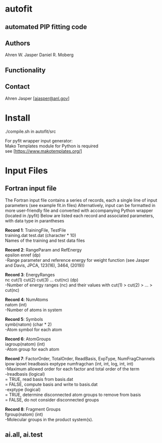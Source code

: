 # autofit
## automated PIP fitting code

## Authors
Ahren W. Jasper
Daniel R. Moberg

## Functionality

## Contact
Ahren Jasper [ajasper@anl.gov]

# Install
./compile.sh in autofit/src

For pyfit wrapper input generator:\
   Mako Templates module for Python is required\
   see [https://www.makotemplates.org/]

# Input Files
## Fortran input file
The Fortran input file contains a series of records, each a single line of input parameters (see example fit.in files)
Alternatively, input can be formatted in more user-friendly file and converted with accompanying Python wrapper (located in /pyfit)
Below are listed each record and associated parameters, with data type in parantheses

**Record 1**: TrainingFile, TestFile\
training.dat  test.dat (character * 10)\
Names of the training and test data files

**Record 2**: RangeParam and RefEnergy\
epsilon enref (dp)\
-Range parameter and reference energy for weight function (see Jasper and Davis, JPCA, 123(16), 3464, (2019))

**Record 3**: EnergyRanges\
nc cut(1) cut(2) cut(3) ... cut(nc) (dp)\
-Number of energy ranges (nc) and their values with cut(1) > cut(2) > ... > cut(nc)

**Record 4**: NumAtoms\
natom (int)\
-Number of atoms in system

**Record 5**: Symbols\
symb(natom) (char * 2)\
-Atom symbol for each atom

**Record 6**: AtomGroups\
iagroup(natom) (int)\
-Atom group for each atom

**Record 7**: FactorOrder, TotalOrder, ReadBasis, ExpType, NumFragChannels\
ipow ipowt lreadbasis exptype numfragchan (int, int, log, int, int)\
-Maximum allowed order for each factor and total order of the term\
-lreadbasis (logical)\
    = TRUE, read basis from basis.dat\
    = FALSE, compute basis and write to basis.dat\
-exptype (logical)\
    = TRUE, determine disconnected atom groups to remove from basis\
    = FALSE, do not consider disconnected groups

**Record 8**: Fragment Groups\
fgroup(natom) (int)\
-Molecular groups in the product system(s).

## ai.all, ai.test

